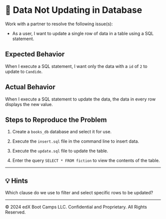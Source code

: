 # 🐛 Data Not Updating in Database

Work with a partner to resolve the following issue(s):

* As a user, I want to update a single row of data in a table using a SQL statement.

## Expected Behavior

When I execute a SQL statement, I want only the data with a `id` of `2` to update to `Candide`.

## Actual Behavior

When I execute a SQL statement to update the data, the data in every row displays the new value.

## Steps to Reproduce the Problem

1. Create a `books_db` database and select it for use.

2. Execute the `insert.sql` file in the command line to insert data.

3. Execute the `update.sql` file to update the table.

4. Enter the query `SELECT * FROM fiction` to view the contents of the table.

---

## 💡 Hints

Which clause do we use to filter and select specific rows to be updated?

---
© 2024 edX Boot Camps LLC. Confidential and Proprietary. All Rights Reserved.
